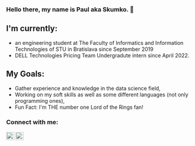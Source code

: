 ### Hello there, my name is Paul aka Skumko. 👋

## I'm currently:
- an engineering student at The Faculty of Informatics and Information Technologies of STU in Bratislava since September 2019
- DELL Technologies Pricing Team Undergradute intern since April 2022.
## My Goals:
- Gather experience and knowledge in the data science field, 
- Working on my soft skills as well as some different languages (not only programming ones),
- Fun Fact: I'm THE number one Lord of the Rings fan! 

### Connect with me:

[<img align="left" alt="Pavol | LinkedIn" width="22px" src="https://cdn.jsdelivr.net/npm/simple-icons@v3/icons/linkedin.svg" />][linkedin]
[<img align="left" alt="Skumko | Instagram" width="22px" src="https://cdn.jsdelivr.net/npm/simple-icons@v3/icons/instagram.svg" />][instagram]

<br />

[instagram]: https://www.instagram.com/skumko21/
[linkedin]: https://www.linkedin.com/in/pavol-belej/
